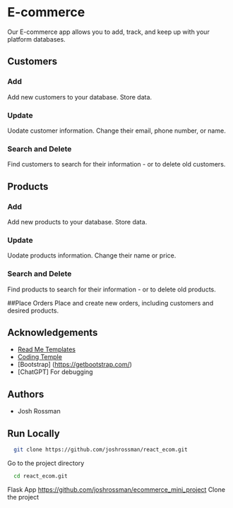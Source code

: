 
# E-commerce

Our E-commerce app allows you to add, track, and keep up with your platform databases.

## Customers

### Add
Add new customers to your database. Store data.

### Update
Uodate customer information. Change their email, phone number, or name.

### Search and Delete
Find customers to search for their information - or to delete old customers.

## Products

### Add
Add new products to your database. Store data.

### Update
Uodate products information. Change their name or price.

### Search and Delete
Find products to search for their information - or to delete old products.

##Place Orders
Place and create new orders, including customers and desired products.



## Acknowledgements

 - [Read Me Templates](https://readme.so/editor)
 - [Coding Temple](https://codingtemple.com)
 - [Bootstrap] (https://getbootstrap.com/)
- [ChatGPT] For debugging


## Authors

- Josh Rossman

## Run Locally



```bash
  git clone https://github.com/joshrossman/react_ecom.git
```

Go to the project directory

```bash
  cd react_ecom.git
```

Flask App
https://github.com/joshrossman/ecommerce_mini_project
Clone the project



